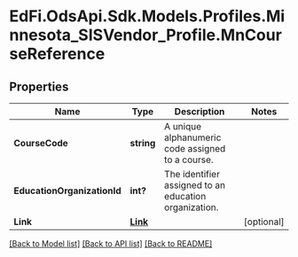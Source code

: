 # EdFi.OdsApi.Sdk.Models.Profiles.Minnesota_SISVendor_Profile.MnCourseReference
## Properties

Name | Type | Description | Notes
------------ | ------------- | ------------- | -------------
**CourseCode** | **string** | A unique alphanumeric code assigned to a course. | 
**EducationOrganizationId** | **int?** | The identifier assigned to an education organization. | 
**Link** | [**Link**](Link.md) |  | [optional] 

[[Back to Model list]](../README.md#documentation-for-models) [[Back to API list]](../README.md#documentation-for-api-endpoints) [[Back to README]](../README.md)

